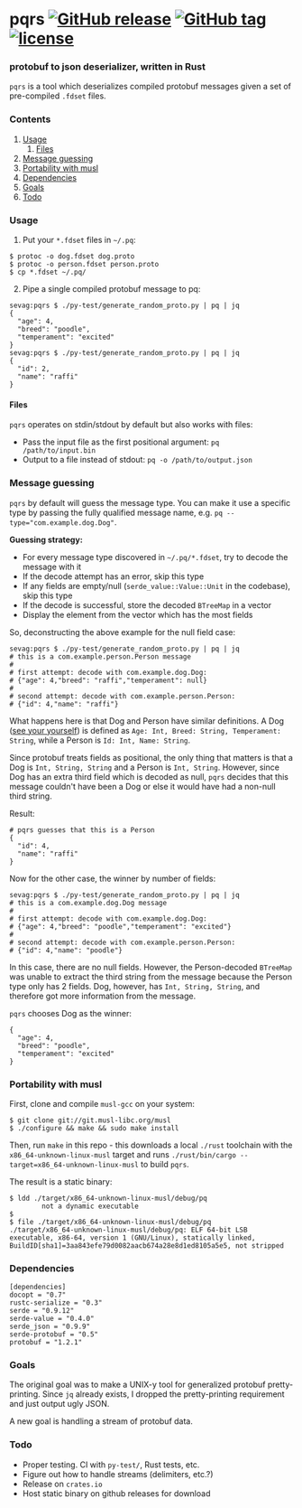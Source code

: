 # pqrs [![GitHub release](https://img.shields.io/github/release/sevagh/pqrs.svg)](https://github.com/sevagh/pqrs/releases/tag/0.1.0) [![GitHub tag](https://img.shields.io/github/tag/sevagh/pqrs.svg)](https://github.com/sevagh/pqrs/tree/0.1.0) [![license](https://img.shields.io/github/license/sevagh/pqrs.svg)](https://github.com/sevagh/pqrs/blob/master/LICENSE)
### protobuf to json deserializer, written in Rust

`pqrs` is a tool which deserializes compiled protobuf messages given a set of pre-compiled `.fdset` files.

### Contents
1. [Usage](#usage)
    1. [Files](#files)
2. [Message guessing](#message-guessing)
3. [Portability with musl](#portability-with-musl)
4. [Dependencies](#dependencies)
5. [Goals](#goals)
6. [Todo](#todo)

### Usage

1. Put your `*.fdset` files in `~/.pq`:

```
$ protoc -o dog.fdset dog.proto
$ protoc -o person.fdset person.proto
$ cp *.fdset ~/.pq/
```

2. Pipe a single compiled protobuf message to pq:

```
sevag:pqrs $ ./py-test/generate_random_proto.py | pq | jq
{
  "age": 4,
  "breed": "poodle",
  "temperament": "excited"
}
sevag:pqrs $ ./py-test/generate_random_proto.py | pq | jq
{
  "id": 2,
  "name": "raffi"
}
```

#### Files

`pqrs` operates on stdin/stdout by default but also works with files:

* Pass the input file as the first positional argument: `pq /path/to/input.bin`
* Output to a file instead of stdout: `pq -o /path/to/output.json`

### Message guessing

`pqrs` by default will guess the message type. You can make it use a specific type by passing the fully qualified message name, e.g. `pq --type="com.example.dog.Dog"`.

**Guessing strategy:**

* For every message type discovered in `~/.pq/*.fdset`, try to decode the message with it
* If the decode attempt has an error, skip this type
* If any fields are empty/null (`serde_value::Value::Unit` in the codebase), skip this type
* If the decode is successful, store the decoded `BTreeMap` in a vector
* Display the element from the vector which has the most fields

So, deconstructing the above example for the null field case:

```
sevag:pqrs $ ./py-test/generate_random_proto.py | pq | jq
# this is a com.example.person.Person message
#
# first attempt: decode with com.example.dog.Dog:
# {"age": 4,"breed": "raffi","temperament": null}
#
# second attempt: decode with com.example.person.Person:
# {"id": 4,"name": "raffi"}
```

What happens here is that Dog and Person have similar definitions. A Dog ([see your yourself](./py-test)) is defined as `Age: Int, Breed: String, Temperament: String`, while a Person is `Id: Int, Name: String`.

Since protobuf treats fields as positional, the only thing that matters is that a Dog is `Int, String, String` and a Person is `Int, String`. However, since Dog has an extra third field which is decoded as null, `pqrs` decides that this message couldn't have been a Dog or else it would have had a non-null third string.

Result:

```
# pqrs guesses that this is a Person
{
  "id": 4,
  "name": "raffi"
}
```

Now for the other case, the winner by number of fields:

```
sevag:pqrs $ ./py-test/generate_random_proto.py | pq | jq
# this is a com.example.dog.Dog message
#
# first attempt: decode with com.example.dog.Dog:
# {"age": 4,"breed": "poodle","temperament": "excited"}
#
# second attempt: decode with com.example.person.Person:
# {"id": 4,"name": "poodle"}
```

In this case, there are no null fields. However, the Person-decoded `BTreeMap` was unable to extract the third string from the message because the Person type only has 2 fields. Dog, however, has `Int, String, String`, and therefore got more information from the message.

`pqrs` chooses Dog as the winner:

```
{
  "age": 4,
  "breed": "poodle",
  "temperament": "excited"
}
```

### Portability with musl

First, clone and compile `musl-gcc` on your system:

```
$ git clone git://git.musl-libc.org/musl
$ ./configure && make && sudo make install
```

Then, run `make` in this repo - this downloads a local `./rust` toolchain with the `x86_64-unknown-linux-musl` target and runs `./rust/bin/cargo --target=x86_64-unknown-linux-musl` to build `pqrs`.

The result is a static binary:

```
$ ldd ./target/x86_64-unknown-linux-musl/debug/pq
        not a dynamic executable
$
$ file ./target/x86_64-unknown-linux-musl/debug/pq
./target/x86_64-unknown-linux-musl/debug/pq: ELF 64-bit LSB executable, x86-64, version 1 (GNU/Linux), statically linked, BuildID[sha1]=3aa843efe79d0082aacb674a28e8d1ed8105a5e5, not stripped
```

### Dependencies

```
[dependencies]
docopt = "0.7"
rustc-serialize = "0.3"
serde = "0.9.12"
serde-value = "0.4.0"
serde_json = "0.9.9"
serde-protobuf = "0.5"
protobuf = "1.2.1"
```

### Goals

The original goal was to make a UNIX-y tool for generalized protobuf pretty-printing. Since `jq` already exists, I dropped the pretty-printing requirement and just output ugly JSON.

A new goal is handling a stream of protobuf data.

### Todo

* Proper testing. CI with `py-test/`, Rust tests, etc.
* Figure out how to handle streams (delimiters, etc.?)
* Release on `crates.io`
* Host static binary on github releases for download
